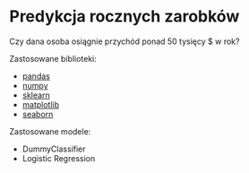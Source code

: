 # Predykcja rocznych zarobków

Czy dana osoba osiągnie przychód ponad 50 tysięcy $ w rok?

Zastosowane biblioteki:

* [pandas](http://pandas.pydata.org/)
* [numpy](http://www.numpy.org/)
* [sklearn](http://scikit-learn.org/)
* [matplotlib](https://matplotlib.org/)
* [seaborn](https://seaborn.pydata.org/)

Zastosowane modele:

* DummyClassifier
* Logistic Regression
